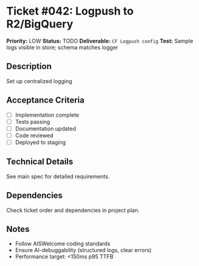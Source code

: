 # Ticket #042: Logpush to R2/BigQuery

**Priority:** LOW
**Status:** TODO
**Deliverable:** `CF Logpush config`
**Test:** Sample logs visible in store; schema matches logger

## Description
Set up centralized logging

## Acceptance Criteria
- [ ] Implementation complete
- [ ] Tests passing
- [ ] Documentation updated
- [ ] Code reviewed
- [ ] Deployed to staging

## Technical Details
See main spec for detailed requirements.

## Dependencies
Check ticket order and dependencies in project plan.

## Notes
- Follow AISWelcome coding standards
- Ensure AI-debuggability (structured logs, clear errors)
- Performance target: <150ms p95 TTFB
